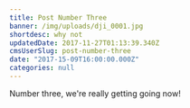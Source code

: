 ```yaml
---
title: Post Number Three
banner: /img/uploads/dji_0001.jpg
shortdesc: why not
updatedDate: 2017-11-27T01:13:39.340Z
cmsUserSlug: post-number-three
date: "2017-15-09T16:00:00.000Z"
categories: null
---
```


Number three, we're really getting going now!
